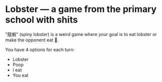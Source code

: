 # Lobster — a game from the primary school with shits
"龍蝦" (spiny lobster) is a weird game where your goal is to eat lobster or make the opponent eat 💩.

You have 4 options for each turn:
- Lobster
- Poop
- I eat
- You eat
